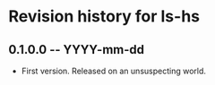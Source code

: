 # Revision history for ls-hs

## 0.1.0.0 -- YYYY-mm-dd

* First version. Released on an unsuspecting world.
